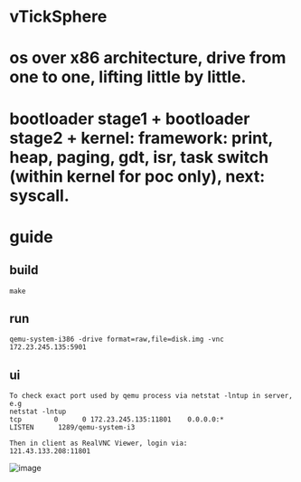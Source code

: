 # vTickSphere
os over x86 architecture, drive from one to one, lifting little by little.
==
bootloader stage1 + bootloader stage2 + kernel:
framework: 
  print, heap, paging, gdt, isr, task switch (within kernel for poc only),
  next: syscall.
==

# guide
## build
```
make
```

## run
```
qemu-system-i386 -drive format=raw,file=disk.img -vnc 172.23.245.135:5901

```

## ui
```
To check exact port used by qemu process via netstat -lntup in server,
e.g
netstat -lntup
tcp        0      0 172.23.245.135:11801    0.0.0.0:*               LISTEN      1289/qemu-system-i3

Then in client as RealVNC Viewer, login via:
121.43.133.208:11801

```

![image](https://github.com/upempty/stepback-os/assets/52414719/4eacd75b-ade7-425d-b572-bb357733e71c)



